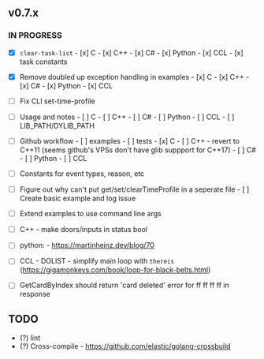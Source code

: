 ## v0.7.x

### IN PROGRESS
  - [x] `clear-task-list`
        - [x] C
        - [x] C++
        - [x] C#
        - [x] Python
        - [x] CCL
        - [x] task constants

  - [x] Remove doubled up exception handling in examples
        - [x] C
        - [x] C++
        - [x] C#
        - [x] Python
        - [x] CCL

  - [ ] Fix CLI set-time-profile

  - [ ] Usage and notes
        - [ ] C
        - [ ] C++
        - [ ] C#
        - [ ] Python
        - [ ] CCL
        - [ ] LIB_PATH/DYLIB_PATH

  - [ ] Github workflow
        - [ ] examples
        - [ ] tests
              - [x] C
              - [ ] C++
                    - revert to C++11 (seems github's VPSs don't have glib suppport for C++17)
              - [ ] C#
              - [ ] Python
              - [ ] CCL

  - [ ] Constants for event types, reason, etc
  - [ ] Figure out why can't put get/set/clearTimeProfile in a seperate file
        - [ ] Create basic example and log issue
  - [ ] Extend examples to use command line args
  - [ ] C++ 
        - make doors/inputs in status bool
  - [ ] python: 
        - https://martinheinz.dev/blog/70
  - [ ] CCL
        - DOLIST
        - simplify main loop with `thereis` (https://gigamonkeys.com/book/loop-for-black-belts.html)
  - [ ] GetCardByIndex should return 'card deleted' error for ff ff ff ff in response

## TODO

- (?) lint
- (?) Cross-compile
      - https://github.com/elastic/golang-crossbuild

